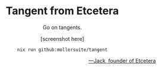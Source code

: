 <div align="center">
  <h1>Tangent from Etcetera</h1>
  
  Go on tangents.

  [screenshot here]
  
  `nix run github:mollersuite/tangent`
</div>

<div align="right">
<a href="https://jack.cab">
  —Jack, founder of Etcetera
</a>
</div>
